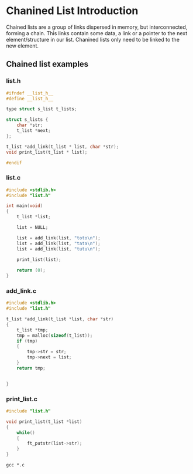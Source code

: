 # Chanined List Introduction
Chained lists are a group of links dispersed in memory, but interconnected, forming a chain. This links contain some data, a link or a pointer to the next element/structure in our list.
Chanined lists only need to be linked to the new element.

## Chained list examples

### list.h
```c
#ifndef __list_h__
#define __list_h__

type struct s_list t_lists;

struct s_lists {
	char *str;
	t_list *next;	
};

t_list *add_link(t_list * list, char *str);
void print_list(t_list * list);

#endif
```

### list.c
```c
#include <stdlib.h>
#include "list.h"

int main(void)
{
	t_list *list;

	list = NULL;

	list = add_link(list, "toto\n");
	list = add_link(list, "tata\n");
	list = add_link(list, "tutu\n");

	print_list(list);
	
	return (0);	
}

```

### add_link.c

```c
#include <stdlib.h>
#include "list.h"

t_list *add_link(t_list *list, char *str)
{
	t_list *tmp;
	tmp = malloc(sizeof(t_list));
	if (tmp)
	{
		tmp->str = str;
		tmp->next = list;	
	}
	return tmp;


}
```
### print_list.c
```c
#include "list.h"

void print_list(t_list *list)
{
	while()
	{
		ft_putstr(list->str);
	}
}

```

```shell-script
gcc *.c
```



